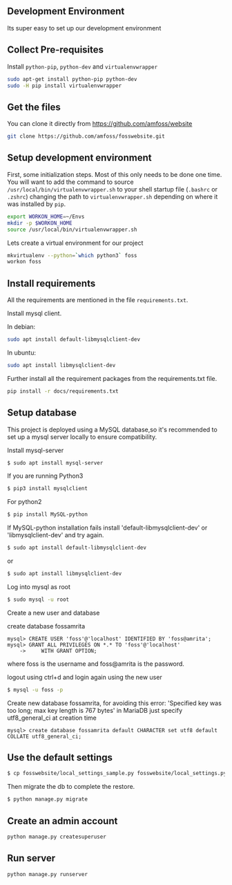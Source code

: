 ## Development Environment
Its super easy to set up our development environment

## Collect Pre-requisites
Install `python-pip`, `python-dev` and `virtualenvwrapper`
```bash
sudo apt-get install python-pip python-dev
sudo -H pip install virtualenvwrapper
```
## Get the files
You can clone it directly from https://github.com/amfoss/website
```bash
git clone https://github.com/amfoss/fosswebsite.git
```
## Setup development environment
First, some initialization steps. Most of this only needs to be done
one time. You will want to add the command to source
`/usr/local/bin/virtualenvwrapper.sh` to your shell startup file
(`.bashrc` or `.zshrc`) changing the path to `virtualenvwrapper.sh`
depending on where it was installed by `pip`.
```bash
export WORKON_HOME=~/Envs
mkdir -p $WORKON_HOME
source /usr/local/bin/virtualenvwrapper.sh
```
Lets create a virtual environment for our project
```bash
mkvirtualenv --python=`which python3` foss
workon foss
```
## Install requirements
All the requirements are mentioned in the file `requirements.txt`.

Install mysql client. 

In debian: 

```bash
sudo apt install default-libmysqlclient-dev 
```

In ubuntu: 

```bash
sudo apt install libmysqlclient-dev
```
Further install all the requirement packages from the requirements.txt file.

```bash
pip install -r docs/requirements.txt
```

## Setup database

This project is deployed using a MySQL database,so it's recommended to set up a mysql server locally to ensure compatibility.

Install mysql-server

```bash
$ sudo apt install mysql-server
```

If you are running Python3

```bash
$ pip3 install mysqlclient
```

For python2

```bash
$ pip install MySQL-python
```

If MySQL-python installation fails install 'default-libmysqlclient-dev' or 'libmysqlclient-dev' and try again.

```bash
$ sudo apt install default-libmysqlclient-dev
```

or 

```bash
$ sudo apt install libmysqlclient-dev
```

Log into mysql as root

```bash
$ sudo mysql -u root
```

Create a new user and database

create database fossamrita

```mysql
mysql> CREATE USER 'foss'@'localhost' IDENTIFIED BY 'foss@amrita';
mysql> GRANT ALL PRIVILEGES ON *.* TO 'foss'@'localhost'
    ->     WITH GRANT OPTION;
```

where foss is the username and foss@amrita is the password.

logout using ctrl+d and login again using the new user

```bash
$ mysql -u foss -p
```

Create new database fossamrita, for avoiding this error: 'Specified key was too long; max key length is 767 bytes' in 
MariaDB just specify utf8_general_ci at creation time

```mysql
mysql> create database fossamrita default CHARACTER set utf8 default COLLATE utf8_general_ci;
```

## Use the default settings

```bash
$ cp fosswebsite/local_settings_sample.py fosswebsite/local_settings.py
```

Then migrate the db to complete the restore.

```bash
$ python manage.py migrate
```

## Create an admin account
```bash
python manage.py createsuperuser
```
## Run server
```bash
python manage.py runserver
```
